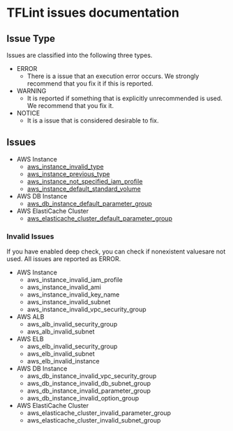 # TFLint issues documentation
## Issue Type
Issues are classified into the following three types.

- ERROR
    - There is a issue that an execution error occurs. We strongly recommend that you fix it if this is reported.
- WARNING
    - It is reported if something that is explicitly unrecommended is used. We recommend that you fix it.
- NOTICE
    - It is a issue that is considered desirable to fix.

## Issues

- AWS Instance
    - [aws_instance_invalid_type](aws_instance_invalid_type.md)
    - [aws_instance_previous_type](aws_instance_previous_type.md)
    - [aws_instance_not_specified_iam_profile](aws_instance_not_specified_iam_profile.md)
    - [aws_instance_default_standard_volume](aws_instance_default_standard_volume.md)
- AWS DB Instance
    - [aws_db_instance_default_parameter_group](aws_db_instance_default_parameter_group.md)
- AWS ElastiCache Cluster
    - [aws_elasticache_cluster_default_parameter_group](aws_elasticache_cluster_default_parameter_group.md)

### Invalid Issues
If you have enabled deep check, you can check if nonexistent values ​​are not used. All issues are reported as ERROR.

- AWS Instance
    - aws_instance_invalid_iam_profile
    - aws_instance_invalid_ami
    - aws_instance_invalid_key_name
    - aws_instance_invalid_subnet
    - aws_instance_invalid_vpc_security_group
- AWS ALB
    - aws_alb_invalid_security_group
    - aws_alb_invalid_subnet
- AWS ELB
    - aws_elb_invalid_security_group
    - aws_elb_invalid_subnet
    - aws_elb_invalid_instance
- AWS DB Instance
    - aws_db_instance_invalid_vpc_security_group
    - aws_db_instance_invalid_db_subnet_group
    - aws_db_instance_invalid_parameter_group
    - aws_db_instance_invalid_option_group
- AWS ElastiCache Cluster
    - aws_elasticache_cluster_invalid_parameter_group
    - aws_elasticache_cluster_invalid_subnet_group
